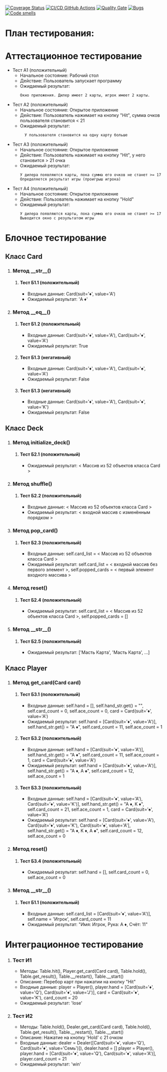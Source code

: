 [![Coverage Status](https://coveralls.io/repos/github/juicissKa/blackjack/badge.svg?branch=main)](https://coveralls.io/github/juicissKa/blackjack?branch=main)
[![CI/CD GitHub Actions](https://github.com/Scrooge2727/python-test/actions/workflows/main.yml/badge.svg)](https://github.com/juicissKa/blackjack/actions/workflows/main.yml)
[![Quality Gate](https://sonarcloud.io/api/project_badges/measure?project=Scrooge2727_python-test&metric=alert_status)](https://sonarcloud.io/dashboard?id=juicissKa_blackjack)
[![Bugs](https://sonarcloud.io/api/project_badges/measure?project=Scrooge2727_python-test&metric=bugs)](https://sonarcloud.io/summary/new_code?id=juicissKa_blackjack)
[![Code smells](https://sonarcloud.io/api/project_badges/measure?project=Scrooge2727_python-test&metric=code_smells)](https://sonarcloud.io/dashboard?id=juicissKa_blackjack)
# План тестирования:

# Аттестационное тестирование
  - Тест А1 (положительный)
    - Начальное состояние: Рабочий стол
    - Действие: Пользователь запускает программу
    - Ожидаемый результат:
        ```
        Окно приложения. Дилер имеет 2 карты, игрок имеет 2 карты.
        ```               
  - Тест А2 (положительный)
    - Начальное состояние: Открытое приложение
    - Действие: Пользователь нажимает на кнопку "Hit", сумма очков пользователя становится < 21
    - Ожидаемый результат: 
      ```                  
     	У пользователя становится на одну карту больше
      ```                         
  - Тест А3 (положительный)
    - Начальное состояние: Открытое приложение
    - Действие: Пользователь нажимает на кнопку "Hit", у него становится > 21 очка
    - Ожидаемый результат: 
        ```
        У дилера появляются карты, пока сумма его очков не станет >= 17
        Определяется результат игры (проигрыш игрока)
        ```                      
  - Тест А4 (положительный)
    - Начальное состояние: Открытое приложение
    - Действие: Пользователь нажимает на кнопку "Hold"
    - Ожидаемый результат: 
        ```                           
        У дилера появляются карты, пока сумма его очков не станет >= 17
        Выводится окно с результатом игры
        ```                            

# Блочное тестирование
## Класс Card
<ol>
  <li>
    <h3>Метод __str__()</h3>
    <ol>
    	<li>
    	  <h4>Тест Б1.1 (положительный)</h4>
    	  <ul>
    	    <li>Входные данные: Card(suit='♦', value='A')</li>
    	    <li>Ожидаемый результат: 'A ♦'</li>
    	  </ul>
    	</li>
    </ol>
  </li>
  <li>
    <h3>Метод __eq__()</h3>
    <ol>
    	<li>
    	  <h4>Тест Б1.2 (положительный)</h4>
    	  <ul>
    	    <li>Входные данные: Card(suit='♦', value='A'), Card(suit='♦', value='A')</li>
    	    <li>Ожидаемый результат: True</li>
    	  </ul>
    	</li>
        <li>
    	  <h4>Тест Б1.3 (негативный)</h4>
    	  <ul>
    	    <li>Входные данные: Card(suit='♦', value='A'), Card(suit='♠', value='A')</li>
    	    <li>Ожидаемый результат: False</li>
    	  </ul>
    	</li>
        <li>
    	  <h4>Тест Б1.3 (негативный)</h4>
    	  <ul>
    	    <li>Входные данные: Card(suit='♦', value='A'), Card(suit='♦', value='K')</li>
    	    <li>Ожидаемый результат: False</li>
    	  </ul>
    	</li>
    </ol>
  </li>
</ol>

## Класс Deck

<ol>
  <li>
    <h3>Метод initialize_deck()</h3>
    <ol>
    	<li>
    	  <h4>Тест Б2.1 (положительный)</h4>
    	  <ul>
    	    <li>Ожидаемый результат: < Массив из 52 объектов класса Card ></li>
    	  </ul>
    	</li>
    </ol>
  </li>
  <li>
    <h3>Метод shuffle()</h3>
    <ol>
    	<li>
    	  <h4>Тест Б2.2 (положительный)</h4>
    	  <ul>
    	    <li>Входные данные: < Массив из 52 объектов класса Card ></li>
    	    <li>Ожидаемый результат: < входной массив с изменённым порядком ></li>
    	  </ul>
    	</li>
    </ol>
  </li>
  <li>
    <h3>Метод pop_card()</h3>
    <ol>
    	<li>
    	  <h4>Тест Б2.3 (положительный)</h4>
    	  <ul>
    	    <li>Входные данные: self.card_list = < Массив из 52 объектов класса Card ></li>
    	    <li>Ожидаемый результат: self.card_list = < входной массив без первого элемент >, self.popped_cards = < первый элемент входного массива ></li>
    	  </ul>
    	</li>
    </ol>
  </li>
  <li>
    <h3>Метод reset()</h3>
    <ol>
    	<li>
    	  <h4>Тест Б2.4 (положительный)</h4>
    	  <ul>
    	    <li>Ожидаемый результат: self.card_list = < Массив из 52 объектов класса Card >, self.popped_cards = [] </li>
    	  </ul>
    	</li>
    </ol>
  </li>
  <li>
    <h3>Метод __str__()</h3>
    <ol>
    	<li>
    	  <h4>Тест Б2.5 (положительный)</h4>
    	  <ul>
    	    <li>Ожидаемый результат: ['Масть Карта', 'Масть Карта', ...] </li>
    	  </ul>
    	</li>
    </ol>
  </li>
</ol>

## Класс Player

<ol>
  <li>
    <h3>Метод get_card(Card card)</h3>
    <ol>
    	<li>
    	  <h4>Тест Б3.1 (положительный)</h4>
    	  <ul>
            <li>Входные данные: self.hand = [], self.hand_str.get() = "", self.card_count = 0, self.ace_count = 0, card = Card(suit='♦', value='A')</li>
    	    <li>Ожидаемый результат: self.hand = [Card(suit='♦', value='A')], self.hand_str.get() = "A ♦", self.card_count = 11, self.ace_count = 1</li>
    	  </ul>
    	</li>
    	<li>
    	  <h4>Тест Б3.2 (положительный)</h4>
    	  <ul>
            <li>Входные данные: self.hand = [Card(suit='♦', value='A')], self.hand_str.get() = "A ♦", self.card_count = 11, self.ace_count = 1, card = Card(suit='♠', value='A')</li>
    	    <li>Ожидаемый результат: self.hand = [Card(suit='♦', value='A')], self.hand_str.get() = "A ♦, A ♠", self.card_count = 12, self.ace_count = 1</li>
    	  </ul>
    	</li>
    	<li>
    	  <h4>Тест Б3.3 (положительный)</h4>
    	  <ul>
            <li>Входные данные: self.hand = [Card(suit='♦', value='A'), Card(suit='♦', value='K')], self.hand_str.get() = "A ♦, K ♦", self.card_count = 21, self.ace_count = 1, card = Card(suit='♠', value='A')</li>
    	    <li>Ожидаемый результат: self.hand = [Card(suit='♦', value='A'), Card(suit='♦', value='K'), Card(suit='♠', value='A'], self.hand_str.get() = "A ♦, K ♦, A ♠", self.card_count = 12, self.ace_count = 0</li>
    	  </ul>
    	</li>
    </ol>
  </li>
  <li>
    <h3>Метод reset()</h3>
    <ol>
    	<li>
    	  <h4>Тест Б3.4 (положительный)</h4>
    	  <ul>
    	    <li>Ожидаемый результат: self.hand = [], self.card_count = 0, self.ace_count = 0</li>
    	  </ul>
    	</li>
    </ol>
  </li>
  <li>
    <h3>Метод __str__()</h3>
    <ol>
    	<li>
    	  <h4>Тест Б1.1 (положительный)</h4>
    	  <ul>
    	    <li>Входные данные: self.card_list = [Card(suit='♦', value='A')], self.name = 'Игрок', self.card_count = 11</li>
    	    <li>Ожидаемый результат: "Имя: Игрок, Рука: A ♦, Счёт: 11" </li>
    	  </ul>
    	</li>
    </ol>
  </li>
</ol>

# Интеграционное тестирование
<ol>
  <li>
    <h3>Тест И1</h3>
    <ul>
      <li>Методы: Table.hit(), Player.get_card(Card card), Table.hold(), Table.get_result(), Table.__restart(), Table.__start()</li>
      <li>Описание: Перебор карт при нажатии на кнопку "Hit" </li>
      <li>Входные данные: player = Player(), player.hand = [Card(suit='♦', value='Q'), Card(suit='♦', value='J')], card = Card(suit='♦', value='K'), card_count = 20</li>
      <li>Ожидаемый результат: 'lose'</li>
    </ul>	
  </li>
    <li>
    <h3>Тест И2</h3>
    <ul>
      <li>Методы: Table.hold(), Dealer.get_card(Card card), Table.hold(), Table.get_result(), Table.__restart(), Table.__start()</li>
      <li>Описание: Нажатие на кнопку 'Hold' с 21 очком </li>
      <li>Входные данные: dealer = Dealer([Card(suit='♦', value='Q'), Card(suit='♦', value='Семь')]), dealer.hand = [] player = Player(), player.hand = [Card(suit='♦', value='Q'), Card(suit='♦', value='A')], player.card_count = 21</li>
      <li>Ожидаемый результат: 'win'</li>
    </ul>	
  </li>
</ol>


